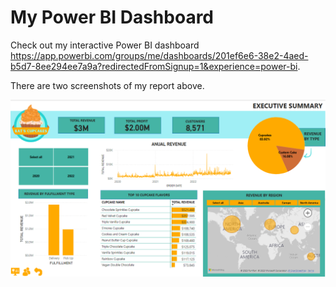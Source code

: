 # My Power BI Dashboard

Check out my interactive Power BI dashboard https://app.powerbi.com/groups/me/dashboards/201ef6e6-38e2-4aed-b5d7-8ee294ee7a9a?redirectedFromSignup=1&experience=power-bi.

There are two screenshots of my report above.

![alt text](https://github.com/GolbargK/cupcake-business-analysis-visualization/blob/main/Capture.PNG)
